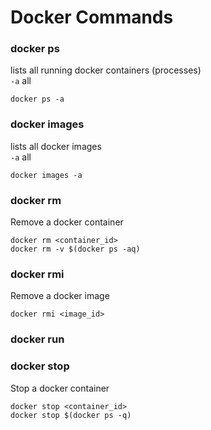 # Docker Commands


### docker ps
lists all running docker containers (processes)  
`-a` all
```
docker ps -a
```

### docker images
lists all docker images  
`-a` all
```
docker images -a
```

### docker rm
Remove a docker container  
```
docker rm <container_id>
docker rm -v $(docker ps -aq)
```

### docker rmi
Remove a docker image  
```
docker rmi <image_id>
```

### docker run


### docker stop
Stop a docker container 
```
docker stop <container_id>
docker stop $(docker ps -q)
```
